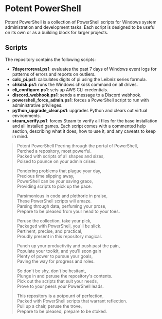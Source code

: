 
# Potent PowerShell
Potent PowerShell is a collection of PowerShell scripts for Windows system administration and development tasks. Each script is designed to be useful on its own or as a building block for larger projects.
## Scripts
The repository contains the following scripts:
- **7dayerroreval.ps1**: evaluates the past 7 days of Windows event logs for patterns of errors and reports on outliers.
- **calc_pi.ps1**: calculates digits of pi using the Leibniz series formula.
- **chkdsk.ps1**: runs the Windows chkdsk command on all drives.
- **cli_configure.ps1**: sets up AWS CLI credentials.
- **discord_webhook.ps1**: sends a message to a Discord webhook.
- **powershell_force_admin.ps1**: forces a PowerShell script to run with administrative privileges.
- **python_upgrade_clear.ps1**: upgrades Python and clears out virtual environments.
- **steam_verify.ps1**: forces Steam to verify all files for the base installation and all installed games.
Each script comes with a commented help section, describing what it does, how to use it, and any caveats to keep in mind.

> Potent PowerShell
>Peering through the portal of PowerShell,  
Perched a repository, most powerful.  
Packed with scripts of all shapes and sizes,  
Poised to pounce on your admin crises.
>
>Pondering problems that plague your day,  
Precious time slipping away,  
PowerShell can be your saving grace,  
Providing scripts to pick up the pace.
>
>Parsimonious in code and plethoric in praise,  
These PowerShell scripts will amaze.  
Parsing through data, perfuming your prose,  
Prepare to be pleased from your head to your toes.
>
>Peruse the collection, take your pick,  
Packaged with PowerShell, you'll be slick.  
Pertinent, precise, and practical,  
Proudly present in this repository magical.
>
>Punch up your productivity and push past the pain,  
Populate your toolkit, and you'll soon gain  
Plenty of power to pursue your goals,  
Paving the way for progress and roles.
>
>So don't be shy, don't be hesitant,  
Plunge in and peruse the repository's contents.  
Pick out the scripts that suit your needs,  
Prove to your peers your PowerShell leads.
>
>This repository is a potpourri of perfection,  
Packed with PowerShell scripts that warrant reflection.  
Pull up a chair, peruse the trove,  
Prepare to be pleased, prepare to be stoked.
